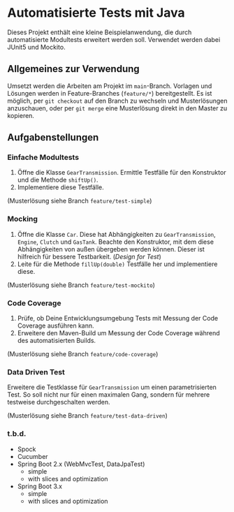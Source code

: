 # Automatisierte Tests mit Java

Dieses Projekt enthält eine kleine Beispielanwendung, die durch automatisierte Modultests erweitert werden soll. Verwendet werden dabei JUnit5 und Mockito.

## Allgemeines zur Verwendung

Umsetzt werden die Arbeiten am Projekt im `main`-Branch. Vorlagen und Lösungen werden in Feature-Branches (`feature/*`) bereitgestellt. Es ist möglich, per `git checkout` auf den Branch zu wechseln und Musterlösungen anzuschauen, oder per `git merge` eine Musterlösung direkt in den Master zu kopieren.

## Aufgabenstellungen

### Einfache Modultests

1. Öffne die Klasse `GearTransmission`. Ermittle Testfälle für den Konstruktor und die Methode `shiftUp()`.
2. Implementiere diese Testfälle.

(Musterlösung siehe Branch `feature/test-simple`)

### Mocking

1. Öffne die Klasse `Car`. Diese hat Abhängigkeiten zu `GearTransmission`, `Engine`, `Clutch` und `GasTank`. Beachte den Konstruktor, mit dem diese Abhängigkeiten von außen übergeben werden können. Dieser ist hilfreich für bessere Testbarkeit. (*Design for Test*)
2. Leite für die Methode `fillUp(double)` Testfälle her und implementiere diese.

(Musterlösung siehe Branch `feature/test-mockito`)

### Code Coverage

1.  Prüfe, ob Deine Entwicklungsumgebung Tests mit Messung der Code Coverage ausführen kann.
2. Erweitere den Maven-Build um Messung der Code Coverage während des automatisierten Builds.

(Musterlösung siehe Branch `feature/code-coverage`)

### Data Driven Test

Erweitere die Testklasse für `GearTransmission` um einen parametrisierten Test. So soll nicht nur für einen maximalen Gang, sondern für mehrere testweise durchgeschalten werden.

(Musterlösung siehe Branch `feature/test-data-driven`)


### t.b.d.

- Spock
- Cucumber
- Spring Boot 2.x (WebMvcTest, DataJpaTest)
  - simple
  - with slices and optimization
- Spring Boot 3.x
  - simple
  - with slices and optimization

